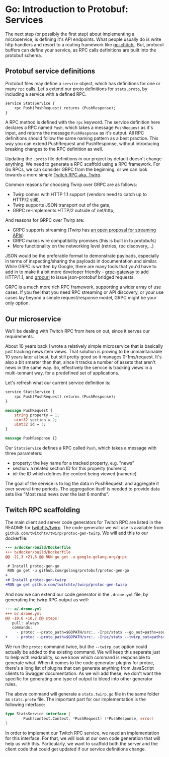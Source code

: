 # Go: Introduction to Protobuf: Services

The next step (or possibly the first step) about implementing a microservice, is defining
it's API endpoints. What people usually do is write http handlers and resort to a routing
framework like [go-chi/chi](https://github.com/go-chi/chi). But, protocol buffers can define
your service, as RPC calls definitions are built into the protobuf schema.

## Protobuf service definitions

Protobuf files may define a `service` object, which has definitions for one or many `rpc` calls.
Let's extend our proto definitions for `stats.proto`, by including a service with a defined RPC.

~~~protobuf
service StatsService {
	rpc Push(PushRequest) returns (PushResponse);
}
~~~

A RPC method is defined with the `rpc` keyword. The service definition here declares a RPC named `Push`,
which takes a message `PushRequest` as it's input, and returns the message `PushResponse` as it's output.
All RPC definitions should follow the same naming pattern as a best practice. This way you can extend
PushRequest and PushResponse, without introducing breaking changes to the RPC definition as well.

Updating the `.proto` file definitions in our project by default doesn't change anything. We need to generate
a RPC scaffold using a RPC framework. For Go RPCs, we can consider GRPC from the beginning, or we can look
towards a more simple [Twitch RPC aka. Twirp](https://github.com/twitchtv/twirp).

Common reasons for choosing Twirp over GRPC are as follows:

- Twirp comes with HTTP 1.1 support (vendors need to catch up to HTTP/2 still),
- Twirp supports JSON transport out of the gate,
- GRPC re-implements HTTP/2 outside of net/http,

And reasons for GRPC over Twirp are:

- GRPC supports streaming (Twirp has [an open proposal for streaming APIs](https://github.com/twitchtv/twirp/issues/70))
- GRPC makes wire compatibility promises (this is built in to protobufs)
- More functionality on the networking level (retries, rpc discovery,...)

JSON would be the preferable format to demonstrate payloads, especially in terms of inspecting/sharing the payloads
in documentation and similar. While GRPC is written by Google, there are many tools that you'd have to add in to make
it a bit more developer friendly - [grpc-gateway](https://github.com/grpc-ecosystem/grpc-gateway) to add HTTP/1.1,
and [grpcurl](https://github.com/fullstorydev/grpcurl) to issue json-protobuf bridged requests.

GRPC is a much more rich RPC framework, supporting a wider array of use cases. If you feel that you need RPC streaming
or API discovery, or your use cases lay beyond a simple request/response model, GRPC might be your only option.

## Our microservice

We'll be dealing with Twitch RPC from here on out, since it serves our requirements.

About 10 years back I wrote a relatively simple microservice that is basically just tracking news item views. That
solution is proving to be unmaintainable 10 years later at best, but still pretty good so it manages 0-1ms/request.
It's also a bit smarter than that, since it tracks a number of assets that aren't news in the same way. So, effectively
the service is tracking views in a multi-tennant way, for a predefined set of applications.

Let's refresh what our current service definition is:

~~~protobuf
service StatsService {
	rpc Push(PushRequest) returns (PushResponse);
}

message PushRequest {
	string property = 1;
	uint32 section = 2;
	uint32 id = 3;
}

message PushResponse {}
~~~

Our `StatsService` defines a RPC called `Push`, which takes a message with three parameters:

- property: the key name for a tracked property, e.g. "news"
- section: a related section ID for this property (numeric)
- id: the ID which defines the content being viewed (numeric)

The goal of the service is to log the data in PushRequest, and aggregate it over several time periods.
The aggregation itself is needed to provide data sets like "Most read news over the last 6 months".

## Twitch RPC scaffolding

The main client and server code generators for Twitch RPC are listed in the README for [twitchtv/twirp](https://github.com/twitchtv/twirp).
The code generator we will use is available from `github.com/twitchtv/twirp/protoc-gen-twirp`. We will add this to our dockerfile:

~~~diff
--- a/docker/build/Dockerfile
+++ b/docker/build/Dockerfile
@@ -21,3 +21,6 @@ RUN go get -u google.golang.org/grpc

 # Install protoc-gen-go
 RUN go get -u github.com/golang/protobuf/protoc-gen-go
+
+# Install protoc-gen-twirp
+RUN go get github.com/twitchtv/twirp/protoc-gen-twirp
~~~

And now we can extend our code generator in the `.drone.yml` file, by generating the twirp RPC output as well:

~~~diff
--- a/.drone.yml
+++ b/.drone.yml
@@ -10,6 +10,7 @@ steps:
   pull: always
   commands:
     - protoc --proto_path=$GOPATH/src:. -Irpc/stats --go_out=paths=source_relative:. rpc/stats/stats.proto
+    - protoc --proto_path=$GOPATH/src:. -Irpc/stats --twirp_out=paths=source_relative:. rpc/stats/stats.proto
~~~

We run the `protoc` command twice, but the `--twirp_out` option could actually be added to the existing command.
We will keep this seperate just to help with readability, so we know which command is responsible to generate what.
When it comes to the code generator plugins for protoc, there's a long list of plugins that can generate anything
from JavaScript clients to Swagger documentation. As we will add these, we don't want the specific for generating
one type of output to bleed into other generator rules.

The above command will generate a `stats.twirp.go` file in the same folder as `stats.proto` file. The important
part for our implementation is the following interface:

~~~go
type StatsService interface {
        Push(context.Context, *PushRequest) (*PushResponse, error)
}
~~~

In order to implement our Twitch RPC service, we need an implementation for this interface. For that, we will
look at our own code generation that will help us with this. Particularly, we want to scaffold both the server
and the client code that could get updated if our service definitions change.
